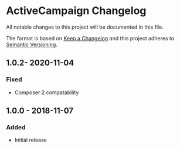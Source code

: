 # ActiveCampaign Changelog

All notable changes to this project will be documented in this file.

The format is based on [Keep a Changelog](http://keepachangelog.com/) and this project adheres to [Semantic Versioning](http://semver.org/).

## 1.0.2- 2020-11-04
### Fixed
- Composer 2 compatability

## 1.0.0 - 2018-11-07
### Added
- Initial release
